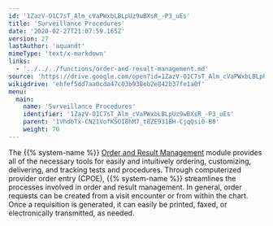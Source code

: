 ```yaml
---
id: '1ZazV-O1C7sT_Alm_cVaPWxbLBLpUz9wBXsR_-P3_uEs'
title: 'Surveillance Procedures'
date: '2020-02-27T21:07:59.165Z'
version: 27
lastAuthor: 'aquandt'
mimeType: 'text/x-markdown'
links:
  - '../../../functions/order-and-result-management.md'
source: 'https://drive.google.com/open?id=1ZazV-O1C7sT_Alm_cVaPWxbLBLpUz9wBXsR_-P3_uEs'
wikigdrive: 'ebfef5dd7aa0cda47c03b938eb2e842b37fe1a0f'
menu:
  main:
    name: 'Surveillance Procedures'
    identifier: '1ZazV-O1C7sT_Alm_cVaPWxbLBLpUz9wBXsR_-P3_uEs'
    parent: '1VhdbTx-CN21VofK5OI8hM7_t8ZE931BH-CjqQsi0-B0'
    weight: 70
---
```





The {{% system-name %}} [Order and Result Management](../../../functions/order-and-result-management.md) module provides all of the necessary tools for easily and intuitively ordering, customizing, delivering, and tracking tests and procedures. Through computerized provider order entry (CPOE), {{% system-name %}} streamlines the processes involved in order and result management. In general, order requests can be created from a visit encounter or from within the chart. Once a requisition is generated, it can easily be printed, faxed, or electronically transmitted, as needed.







